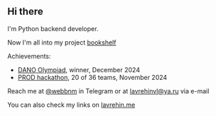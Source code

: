 ## Hi there 

I'm Python backend developer.

Now I'm all into my project [bookshelf](https://t.me/webbshelf)

Achievements:
- [DANO Olympiad](https://dano.hse.ru), winner, December 2024
- [PROD hackathon](https://prodcontest.ru), 20 of 36 teams, November 2024
  
Reach me at [@webbnm](https://t.me/webbnm) in Telegram or at [lavrehinvl@ya.ru](mailto:lavrehinvl@ya.ru) via e-mail

You can also check my links on [lavrehin.me](https://lavrehin.me)
